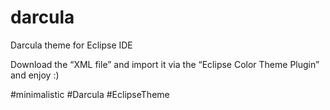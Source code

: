 # darcula
Darcula theme for Eclipse IDE

Download the “XML file” and import it via the “Eclipse Color Theme Plugin” and enjoy :)

#minimalistic #Darcula #EclipseTheme
